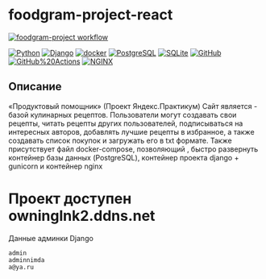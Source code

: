 # foodgram-project-react

[![foodgram-project workflow](https://github.com/FadeevDV/foodgram-project-react/actions/workflows/foodgram_project.yml/badge.svg)](https://github.com/FadeevDV/foodgram-project-react/actions/workflows/main.yml)


<p><a href="https://www.python.org/" rel="nofollow"><img src="https://camo.githubusercontent.com/938bc97e6c0351babffcd724243f78c6654833e451efc6ce3f5d66a635727a9c/68747470733a2f2f696d672e736869656c64732e696f2f62616467652f2d507974686f6e2d3436343634363f3f7374796c653d666c61742d737175617265266c6f676f3d507974686f6e" alt="Python" data-canonical-src="https://img.shields.io/badge/-Python-464646??style=flat-square&amp;logo=Python" style="max-width:100%;"></a>
<a href="https://www.djangoproject.com/" rel="nofollow"><img src="https://camo.githubusercontent.com/99e48bebd1b4c03828d16f8625f34439aa7d298ea573dd4e209ea593a769bd06/68747470733a2f2f696d672e736869656c64732e696f2f62616467652f2d446a616e676f2d3436343634363f3f7374796c653d666c61742d737175617265266c6f676f3d446a616e676f" alt="Django" data-canonical-src="https://img.shields.io/badge/-Django-464646??style=flat-square&amp;logo=Django" style="max-width:100%;"></a>
<a href="https://www.docker.com/" rel="nofollow"><img src="https://camo.githubusercontent.com/038c45c7c5f0059723bba28b5b77bd9ac7994c8da774814c8fcb620f4bc61b35/68747470733a2f2f696d672e736869656c64732e696f2f62616467652f2d646f636b65722d3436343634363f3f7374796c653d666c61742d737175617265266c6f676f3d646f636b6572" alt="docker" data-canonical-src="https://img.shields.io/badge/-docker-464646??style=flat-square&amp;logo=docker" style="max-width:100%;"></a>
<a href="https://www.postgresql.org/" rel="nofollow"><img src="https://camo.githubusercontent.com/18b5ef277b89701f948c212d45d3460070037bda9712fe5f1e64315811356ea2/68747470733a2f2f696d672e736869656c64732e696f2f62616467652f2d506f737467726553514c2d3436343634363f3f7374796c653d666c61742d737175617265266c6f676f3d506f737467726553514c" alt="PostgreSQL" data-canonical-src="https://img.shields.io/badge/-PostgreSQL-464646??style=flat-square&amp;logo=PostgreSQL" style="max-width:100%;"></a>
<a href="https://www.sqlite.org/index.html" rel="nofollow"><img src="https://camo.githubusercontent.com/2c46c2b57530e634094dcb5ca341adbd8cc101300fd0968991b2a2700f1ac318/68747470733a2f2f696d672e736869656c64732e696f2f62616467652f2d53514c6974652d3436343634363f3f7374796c653d666c61742d737175617265266c6f676f3d53514c697465" alt="SQLite" data-canonical-src="https://img.shields.io/badge/-SQLite-464646??style=flat-square&amp;logo=SQLite" style="max-width:100%;"></a>
<a href="https://github.com/"><img src="https://camo.githubusercontent.com/ca897bbf26e1c6429197c0c0f53e16f1625eaa99d0bc8caa4934c4b12ece45a1/68747470733a2f2f696d672e736869656c64732e696f2f62616467652f2d4769744875622d3436343634363f3f7374796c653d666c61742d737175617265266c6f676f3d476974487562" alt="GitHub" data-canonical-src="https://img.shields.io/badge/-GitHub-464646??style=flat-square&amp;logo=GitHub" style="max-width:100%;"></a>
<a href="https://github.com/features/actions"><img src="https://camo.githubusercontent.com/b70fe9e64e76d385b8cae9b6366dfba69af953e85d16cf43bb1f9d46fefb1621/68747470733a2f2f696d672e736869656c64732e696f2f62616467652f2d476974487562253230416374696f6e732d3436343634363f3f7374796c653d666c61742d737175617265266c6f676f3d476974487562253230616374696f6e73" alt="GitHub%20Actions" data-canonical-src="https://img.shields.io/badge/-GitHub%20Actions-464646??style=flat-square&amp;logo=GitHub%20actions" style="max-width:100%;"></a>
<a href="https://nginx.org/ru/" rel="nofollow"><img src="https://camo.githubusercontent.com/b9f9edede39c7f898e25e81ce431f7c4b8d0b375c05768fd6916e599fcba219f/68747470733a2f2f696d672e736869656c64732e696f2f62616467652f2d4e47494e582d3436343634363f3f7374796c653d666c61742d737175617265266c6f676f3d4e47494e58" alt="NGINX" data-canonical-src="https://img.shields.io/badge/-NGINX-464646??style=flat-square&amp;logo=NGINX" style="max-width:100%;"></a></p>

## Описание
«Продуктовый помощник» (Проект Яндекс.Практикум)
Сайт является - базой кулинарных рецептов. Пользователи могут создавать свои рецепты, читать рецепты других пользователей, подписываться на интересных авторов, добавлять лучшие рецепты в избранное, а также создавать список покупок и загружать его в txt формате. Также присутствует файл docker-compose, позволяющий , быстро развернуть контейнер базы данных (PostgreSQL), контейнер проекта django + gunicorn и контейнер nginx

# Проект доступен owninglnk2.ddns.net
Данные админки Django
```
admin
adminnimda
a@ya.ru 
```
